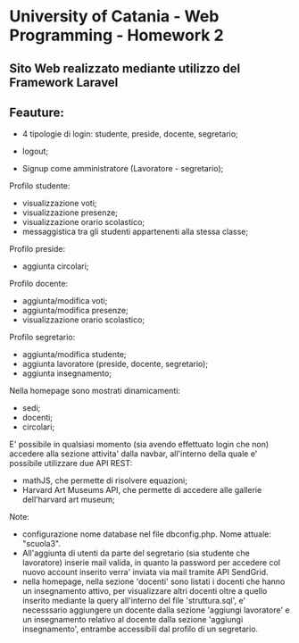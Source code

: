 # University of Catania - Web Programming - Homework 2

## Sito Web realizzato mediante utilizzo del Framework Laravel

## Feauture:
- 4 tipologie di login: studente, preside, docente, segretario;
- logout;

- Signup come amministratore (Lavoratore - segretario);

Profilo studente:
- visualizzazione voti;
- visualizzazione presenze;
- visualizzazione orario scolastico;
- messaggistica tra gli studenti appartenenti alla stessa classe;

Profilo preside:
- aggiunta circolari;

Profilo docente:
- aggiunta/modifica voti;
- aggiunta/modifica presenze;
- visualizzazione orario scolastico;

Profilo segretario:
- aggiunta/modifica studente;
- aggiunta lavoratore (preside, docente, segretario);
- aggiunta insegnamento;

Nella homepage sono mostrati dinamicamenti:
- sedi;
- docenti;
- circolari;

E' possibile in qualsiasi momento (sia avendo effettuato login che non) accedere alla sezione attivita' dalla navbar, all'interno della quale e' possibile utilizzare
due API REST:
- mathJS, che permette di risolvere equazioni;
- Harvard Art Museums API, che permette di accedere alle gallerie dell'harvard art museum;

Note: 
- configurazione nome database nel file dbconfig.php. Nome attuale: "scuola3".
- All'aggiunta di utenti da parte del segretario (sia studente che lavoratore) inserie mail valida, in quanto la password per accedere col nuovo account inserito verra'
inviata via mail tramite API SendGrid.
- nella homepage, nella sezione 'docenti' sono listati i docenti che hanno un insegnamento attivo, per visualizzare altri docenti oltre a quello inserito mediante la query all'interno del file 'struttura.sql', e' necesssario aggiungere un docente dalla sezione 'aggiungi lavoratore' e un insegnamento relativo al docente dalla sezione 'aggiungi insegnamento', entrambe accessibili dal profilo di un segretario.
